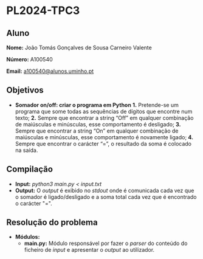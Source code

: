 # PL2024-TPC3

## Aluno

**Nome:** João Tomás Gonçalves de Sousa Carneiro Valente

**Número:** A100540

**Email:** a100540@alunos.uminho.pt

## Objetivos
- **Somador on/off: criar o programa em Python**
    **1.** Pretende-se um programa que some todas as sequências de dígitos que encontre num texto;
    **2.** Sempre que encontrar a string “Off” em qualquer combinação de maiúsculas e minúsculas, esse comportamento é desligado;
    **3.** Sempre que encontrar a string “On” em qualquer combinação de maiúsculas e minúsculas, esse comportamento é novamente ligado;
    **4.** Sempre que encontrar o carácter “=”, o resultado da soma é colocado na saída.

## Compilação
- **Input:** *python3 main.py < input.txt*
- **Output:** O *output* é exibido no *stdout* onde é comunicada cada vez que o somador é ligado/desligado e a soma total cada vez que é encontrado o carácter "=".

## Resolução do problema
- **Módulos:**
    - **main.py:** Módulo responsável por fazer o *parser* do conteúdo do ficheiro de *input* e apresentar o *output* ao utilizador.